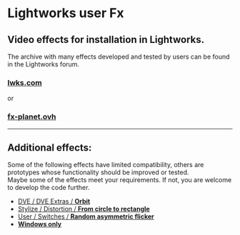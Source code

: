
# Lightworks user Fx

## Video effects for installation in Lightworks.

The archive with many effects developed and tested by users can be found in the Lightworks forum.
### <a href="https://www.lwks.com/index.php?option=com_kunena&func=view&catid=7&id=188603&Itemid=81#ftop" TARGET="_blank">lwks.com</a>  
or
### <a href="https://fx-planet.ovh/" TARGET="_blank">fx-planet.ovh</a> 


----------------------------------------------------------------------------

## Additional effects:
Some of the following effects have limited compatibility, others are prototypes whose functionality should be improved or tested.  
Maybe some of the effects meet your requirements.  If not, you are welcome to develop the code further.

- [DVE / DVE Extras / **Orbit**](DVE/DVE_Extras/Orbit/README.md)
- [Stylize / Distortion / **From circle to rectangle**](Stylize/Distortion/CircleToRectangle/README.md)
- [User / Switches / **Random asymmetric flicker**](User/Switches/RandomFlicker/README.md)
- [**Windows only**](Windows_only/README.md)

